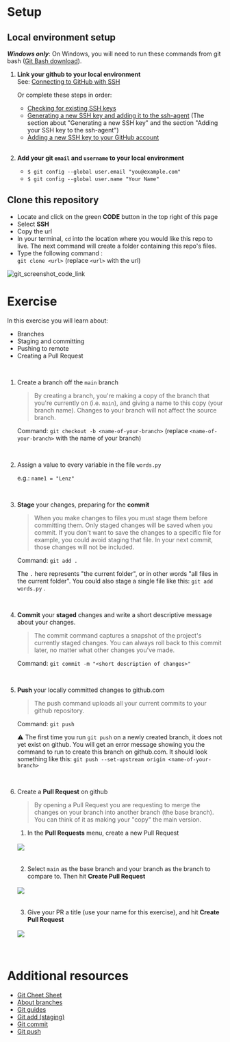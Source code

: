 # Setup

## Local environment setup 
***Windows only***: 
On Windows, you will need to run these commands from git bash ([Git Bash download](https://git-scm.com/downloads)).


1. **Link your github to your local environment**  
  See: [Connecting to GitHub with SSH](https://docs.github.com/en/authentication/connecting-to-github-with-ssh)

    Or complete these steps in order:  
    - [Checking for existing SSH keys](https://docs.github.com/en/authentication/connecting-to-github-with-ssh/checking-for-existing-ssh-keys)  
    - [Generating a new SSH key and adding it to the ssh-agent](https://docs.github.com/en/authentication/connecting-to-github-with-ssh/generating-a-new-ssh-key-and-adding-it-to-the-ssh-agent)   (The section about "Generating a new SSH key" and the section "Adding your SSH key to the ssh-agent")
    - [Adding a new SSH key to your GitHub account](https://docs.github.com/en/authentication/connecting-to-github-with-ssh/adding-a-new-ssh-key-to-your-github-account)  
    <br>  


2. **Add your git `email` and `username` to your local environment**  
    - `$ git config --global user.email "you@example.com"`  
    - `$ git config --global user.name "Your Name"`  


## Clone this repository 

  - Locate and click on the green **CODE** button in the top right of this page 
  - Select **SSH**
  - Copy the url 
  - In your terminal, `cd` into the location where you would like this repo to live. The next command will create a folder containing this repo's files. 
  - Type the following command :   
  ```git clone <url>```   (replace `<url>` with the url)

![git_screenshot_code_link](https://user-images.githubusercontent.com/34327253/149275115-b26a213a-2efe-4165-a8f1-1392b60d9f5f.png)

# Exercise 

In this exercise you will learn about: 
- Branches
- Staging and committing 
- Pushing to remote 
- Creating a Pull Request 
<br>

1. Create a branch off the `main` branch  
    
    >By creating a branch, you're making a copy of the branch that you're currently on (i.e. `main`), and giving a name to this copy (your branch name). Changes to your branch will not affect the source branch. 

    Command: ```git checkout -b <name-of-your-branch>```  (replace `<name-of-your-branch>` with the name of your branch)
  
  <br>  
  
2. Assign a value to every variable in the file `words.py`

   e.g.: `name1 = "Lenz"`  
<br>

3. **Stage** your changes, preparing for the **commit**  

    >When you make changes to files you must stage them before committing them. Only staged changes will be saved when you commit. If you don't want to save the changes to a specific file for example, you could avoid staging that file. In your next commit, those changes will not be included.   

   Command:  ```git add .```  
   
   The `.` here represents "the current folder", or in other words "all files in the current folder". You could also stage a single file 
   like this: `git add words.py` . 
   
    <br>
    
 4. **Commit** your **staged** changes and write a short descriptive message about your changes.  
     
     >The commit command captures a snapshot of the project's currently staged changes. You can always roll back to this commit later, no matter what other changes you've made.   

    Command:  ```git commit -m "<short description of changes>"```
     
     <br>
     
 5. **Push** your locally committed changes to github.com  
     
     >The push command uploads all your current commits to your github repository.  
     
    Command:  ```git push```  
    
     ⚠️ The first time you run `git push` on a newly created branch, it does not yet exist on github. You will get an error message showing you the command to run to create this branch on github.com. It should look something like this: ```git push --set-upstream origin <name-of-your-branch>```  
     
  <br>
   
 6. Create a **Pull Request** on github
    
    >By opening a Pull Request you are requesting to merge the changes on your branch into another branch (the base branch). You can think of it as making your "copy" the main version.   
    
    1. In the **Pull Requests** menu, create a new Pull Request   
    <br>
      <!--     ![github_pr_step1](https://user-images.githubusercontent.com/34327253/149280375-693039fe-528b-4a0f-bed7-3892f415f4d2.png)      -->
      <img src="https://user-images.githubusercontent.com/34327253/149280375-693039fe-528b-4a0f-bed7-3892f415f4d2.png">
    <br>
    <br>
    <br>
    
    2. Select `main` as the base branch and your branch as the branch to compare to. Then hit **Create Pull Request**  
    <br>
      <!--     ![github_pr_step2](https://user-images.githubusercontent.com/34327253/149280373-c7da7a21-dfb4-42a0-b578-933d71c28e2b.png) -->
      <img src="https://user-images.githubusercontent.com/34327253/149280373-c7da7a21-dfb4-42a0-b578-933d71c28e2b.png">
    <br>
    <br>
    <br>
    

  
    3. Give your PR a title (use your name for this exercise), and hit **Create Pull Request**  
    <br>
      <img src="https://user-images.githubusercontent.com/34327253/149282656-d95bc2ec-832a-4a2a-b68e-442f72f39a7e.png">
      <!--    ![github_pr_step3](https://user-images.githubusercontent.com/34327253/149282656-d95bc2ec-832a-4a2a-b68e-442f72f39a7e.png) -->
    <br>
    <br>
    <br>    
    


<!-- 
     <img height=200 width=800 src="https://user-images.githubusercontent.com/34327253/149280375-693039fe-528b-4a0f-bed7-3892f415f4d2.png">
     <img height=200 width=800 src="https://user-images.githubusercontent.com/34327253/149280373-c7da7a21-dfb4-42a0-b578-933d71c28e2b.png">
     <img height=200 width=800 src="https://user-images.githubusercontent.com/34327253/149280369-923b3526-c583-47df-83b6-bc1588c2ca79.png"> -->
 
 





# Additional resources
- [Git Cheet Sheet](https://education.github.com/git-cheat-sheet-education.pdf)
- [About branches](https://docs.github.com/en/pull-requests/collaborating-with-pull-requests/proposing-changes-to-your-work-with-pull-requests/about-branches)
- [Git guides](https://github.com/git-guides/)
- [Git add (staging)](https://github.com/git-guides/git-add)
- [Git commit](https://github.com/git-guides/git-commit)
- [Git push](https://github.com/git-guides/git-push)


